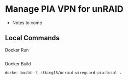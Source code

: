 # Manage PIA VPN for unRAID

- Notes to come

## Local Commands

Docker Run

```CMD
```

Docker Build

```CMD
docker build -t rtking18/unraid-wireguard-pia:local .
```
